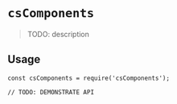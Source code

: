 # `csComponents`

> TODO: description

## Usage

```
const csComponents = require('csComponents');

// TODO: DEMONSTRATE API
```
